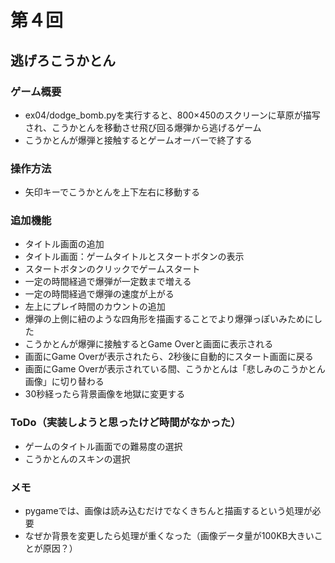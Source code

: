 # 第４回
## 逃げろこうかとん
### ゲーム概要
- ex04/dodge_bomb.pyを実行すると、800×450のスクリーンに草原が描写され、こうかとんを移動させ飛び回る爆弾から逃げるゲーム
- こうかとんが爆弾と接触するとゲームオーバーで終了する
### 操作方法
- 矢印キーでこうかとんを上下左右に移動する

### 追加機能
- タイトル画面の追加
- タイトル画面：ゲームタイトルとスタートボタンの表示
- スタートボタンのクリックでゲームスタート
- 一定の時間経過で爆弾が一定数まで増える
- 一定の時間経過で爆弾の速度が上がる
- 左上にプレイ時間のカウントの追加
- 爆弾の上側に紐のような四角形を描画することでより爆弾っぽいみためにした
- こうかとんが爆弾に接触するとGame Overと画面に表示される
- 画面にGame Overが表示されたら、2秒後に自動的にスタート画面に戻る
- 画面にGame Overが表示されている間、こうかとんは「悲しみのこうかとん画像」に切り替わる
- 30秒経ったら背景画像を地獄に変更する

### ToDo（実装しようと思ったけど時間がなかった）
- ゲームのタイトル画面での難易度の選択
- こうかとんのスキンの選択

### メモ
- pygameでは、画像は読み込むだけでなくきちんと描画するという処理が必要
- なぜか背景を変更したら処理が重くなった（画像データ量が100KB大きいことが原因？）
